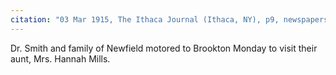 ```yaml
---
citation: "03 Mar 1915, The Ithaca Journal (Ithaca, NY), p9, newspapers.com"
---
```

Dr. Smith and family of Newfield motored to Brookton Monday to visit their aunt, Mrs. Hannah Mills.